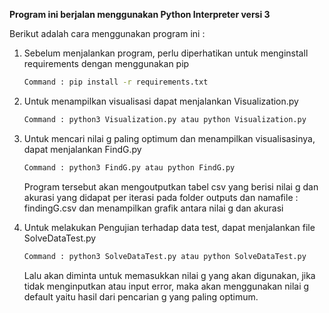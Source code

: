 **Program ini berjalan menggunakan Python Interpreter versi 3**

Berikut adalah cara menggunakan program ini :
1. Sebelum menjalankan program, perlu diperhatikan untuk menginstall requirements dengan menggunakan pip
    ```sh
    Command : pip install -r requirements.txt
    ```
2. Untuk menampilkan visualisasi dapat menjalankan Visualization.py
    ```sh
    Command : python3 Visualization.py atau python Visualization.py
    ```
3. Untuk mencari nilai g paling optimum dan menampilkan visualisasinya, dapat menjalankan FindG.py
    ```sh
    Command : python3 FindG.py atau python FindG.py
    ```
    Program tersebut akan mengoutputkan tabel csv yang berisi nilai g dan akurasi yang didapat per iterasi pada folder outputs dan namafile : findingG.csv dan menampilkan grafik antara nilai g dan akurasi

4. Untuk melakukan Pengujian terhadap data test, dapat menjalankan file SolveDataTest.py
    ```sh
    Command : python3 SolveDataTest.py atau python SolveDataTest.py
    ```
    Lalu akan diminta untuk memasukkan nilai g yang akan digunakan, jika tidak menginputkan atau input error, maka akan menggunakan nilai g default yaitu hasil dari pencarian g yang paling optimum.

